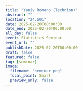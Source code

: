 ```yaml
---
title: "Yaniv Romano (Technion)"
abstract: ""
location: "24.S01"
date: 2025-02-20T00:00:00
date_end: 2025-02-20T00:00:00
all_day: false
event: Statistics Seminar
event_url: ""
publishDate: 2025-02-20T00:00:00
draft: false
featured: false
tag: [seminar]
image:
  filename: "seminar.png"
  focal_point: Smart
  preview_only: false
---
```

